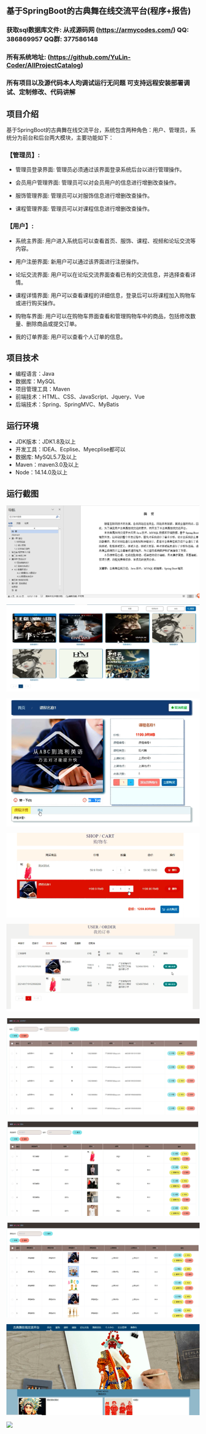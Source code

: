## 基于SpringBoot的古典舞在线交流平台(程序+报告)

###  获取sql数据库文件: 从戎源码网 (https://armycodes.com/) QQ: 386869957 QQ群: 377586148
###  所有系统地址: (https://github.com/YuLin-Coder/AllProjectCatalog) 
###  所有项目以及源代码本人均调试运行无问题 可支持远程安装部署调试、定制修改、代码讲解

## 项目介绍
基于SpringBoot的古典舞在线交流平台，系统包含两种角色：用户、管理员，系统分为前台和后台两大模块，主要功能如下：

### 【管理员】:
- 管理员登录界面: 管理员必须通过该界面登录系统后台以进行管理操作。

- 会员用户管理界面: 管理员可以对会员用户的信息进行增删改查操作。

- 服饰管理界面: 管理员可以对服饰信息进行增删改查操作。

- 课程管理界面: 管理员可以对课程信息进行增删改查操作。

### 【用户】:
- 系统主界面: 用户进入系统后可以查看首页、服饰、课程、视频和论坛交流等内容。

- 用户注册界面: 新用户可以通过该界面进行注册操作。

- 论坛交流界面: 用户可以在论坛交流界面查看已有的交流信息，并选择查看详情。

- 课程详情界面: 用户可以查看课程的详细信息，登录后可以将课程加入购物车或进行购买操作。

- 购物车界面: 用户可以在购物车界面查看和管理购物车中的商品，包括修改数量、删除商品或提交订单。

- 我的订单界面: 用户可以查看个人订单的信息。

## 项目技术
- 编程语言：Java
- 数据库：MySQL
- 项目管理工具：Maven
- 前端技术：HTML、CSS、JavaScript、Jquery、Vue
- 后端技术：Spring、SpringMVC、MyBatis

## 运行环境
- JDK版本：JDK1.8及以上
- 开发工具：IDEA、Ecplise、Myecplise都可以
- 数据库: MySQL5.7及以上
- Maven：maven3.0及以上
- Node：14.14.0及以上

## 运行截图
![](screenshot/1.png)

![](screenshot/2.png)

![](screenshot/3.png)

![](screenshot/4.png)

![](screenshot/5.png)

![](screenshot/6.png)

![](screenshot/7.png)

![](screenshot/8.png)

![](screenshot/9.png)

![](screenshot/10.png)